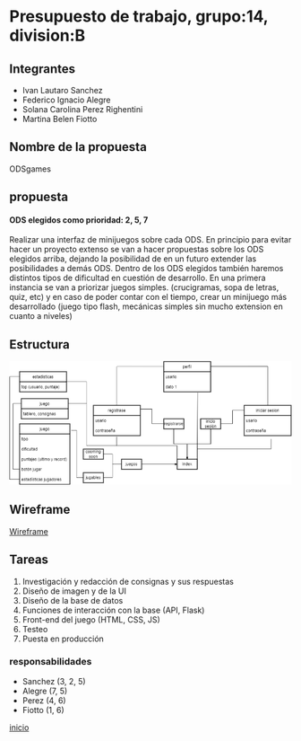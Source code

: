 # Presupuesto de trabajo, grupo:14, division:B 

## Integrantes
- Ivan Lautaro Sanchez
- Federico Ignacio Alegre
- Solana Carolina Perez Righentini
- Martina Belen Fiotto

## Nombre de la propuesta
ODSgames

## propuesta
#### ODS elegidos como prioridad: 2, 5, 7
Realizar una interfaz de minijuegos sobre cada ODS. En principio para evitar hacer un proyecto extenso se van a hacer propuestas sobre los ODS elegidos arriba, dejando la posibilidad de en un futuro extender las posibilidades a demás ODS.
Dentro de los ODS elegidos también haremos distintos tipos de dificultad en cuestión de desarrollo. En una primera instancia se van a priorizar juegos simples. (crucigramas, sopa de letras, quiz, etc) y en caso de poder contar con el tiempo, crear un minijuego más desarrollado (juego tipo flash, mecánicas simples sin mucho extension en cuanto a niveles)

## Estructura
![estructura](Img/documentoDeAlcanceImagenes/estructura_sitio.png)

## Wireframe
[Wireframe](wireFrame.md)

## Tareas
1. Investigación y redacción de consignas y sus respuestas
2. Diseño de imagen y de la UI
3. Diseño de la base de datos 
4. Funciones de interacción con la base (API, Flask) 
5. Front-end del juego (HTML, CSS, JS)
6. Testeo 
7. Puesta en producción

### responsabilidades
- Sanchez (3, 2, 5)
- Alegre (7, 5)
- Perez (4, 6)
- Fiotto (1, 6)

[inicio](README.md)
